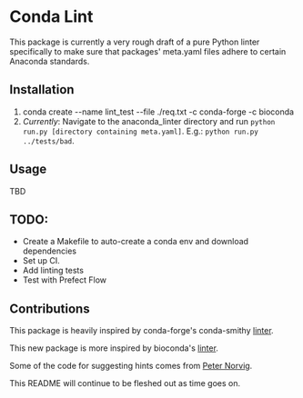# Conda Lint

This package is currently a very rough draft of a pure Python linter specifically to make sure
that packages' meta.yaml files adhere to certain Anaconda standards.

## Installation
1. conda create --name lint_test --file ./req.txt -c conda-forge -c bioconda
2. *Currently*: Navigate to the anaconda_linter directory and run `python run.py [directory containing meta.yaml]`. E.g.: `python run.py ../tests/bad`.

## Usage
TBD

## TODO:
- Create a Makefile to auto-create a conda env and download dependencies
- Set up CI.
- Add linting tests
- Test with Prefect Flow

## Contributions
This package is heavily inspired by conda-forge's conda-smithy [linter](https://github.com/conda-forge/conda-smithy/blob/5deae3b50c88eaf16a1514288b4dba8fe02dbf72/conda_smithy/lint_recipe.py).

This new package is more inspired by bioconda's [linter](https://github.com/bioconda/bioconda-utils/blob/master/bioconda_utils/lint/__init__.py).

Some of the code for suggesting hints comes from [Peter Norvig](http://norvig.com/spell-correct.html).

This README will continue to be fleshed out as time goes on.

